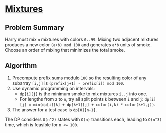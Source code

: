 # [Mixtures](https://www.spoj.com/problems/MIXTURES/)

## Problem Summary
Harry must mix `n` mixtures with colors `0..99`. Mixing two adjacent mixtures
produces a new color `(a+b) mod 100` and generates `a*b` units of smoke.
Choose an order of mixing that minimizes the total smoke.

## Algorithm
1. Precompute prefix sums modulo `100` so the resulting color of any
   subarray `[i,j]` is `(prefix[j+1] - prefix[i]) mod 100`.
2. Use dynamic programming on intervals:
   - `dp[i][j]` is the minimum smoke to mix mixtures `i..j` into one.
   - For lengths from `2` to `n`, try all split points `k` between `i` and `j`:
     `dp[i][j] = min(dp[i][k] + dp[k+1][j] + color(i,k) * color(k+1,j))`.
3. The answer for a test case is `dp[0][n-1]`.

The DP considers `O(n^2)` states with `O(n)` transitions each, leading to
`O(n^3)` time, which is feasible for `n <= 100`.
